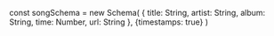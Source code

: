 const songSchema = new Schema(
    {
        title: String,
        artist: String,
        album: String,
        time: Number,
        url: String
    },
    {timestamps: true}
)